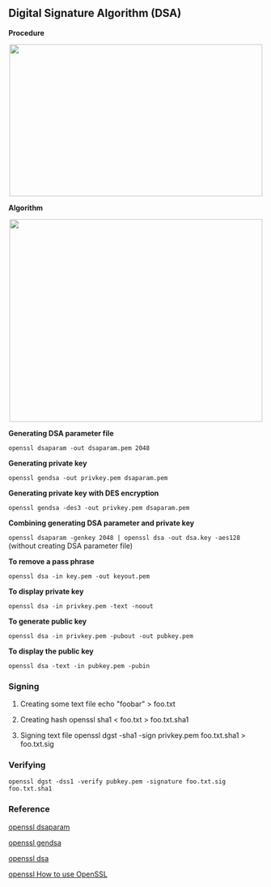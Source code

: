 ## Digital Signature Algorithm (DSA)

**Procedure**

<p align=center>
  <img src="Figures/Fig-13.5.png" width="500" height="300" />
</p>

**Algorithm**

<p align=center>
  <img src="Figures/Fig-13.4.png" width="500" height="400" />
</p>

**Generating DSA parameter file**

``openssl dsaparam -out dsaparam.pem 2048``

**Generating private key**

``openssl gendsa -out privkey.pem dsaparam.pem``

**Generating private key with DES encryption**

``openssl gendsa -des3 -out privkey.pem dsaparam.pem``

**Combining generating DSA parameter and private key**

``openssl dsaparam -genkey 2048 | openssl dsa -out dsa.key -aes128``    (without creating DSA parameter file)

**To remove a pass phrase**

``openssl dsa -in key.pem -out keyout.pem``

**To display private key**

``openssl dsa -in privkey.pem -text -noout``

**To generate public key**

``openssl dsa -in privkey.pem -pubout -out pubkey.pem``

**To display the public key**

``openssl dsa -text -in pubkey.pem -pubin``

### Signing

1. Creating some text file
echo "foobar" > foo.txt

2. Creating hash
openssl sha1 < foo.txt > foo.txt.sha1

3. Signing text file
openssl dgst -sha1 -sign privkey.pem foo.txt.sha1 > foo.txt.sig

### Verifying 

``openssl dgst -dss1 -verify pubkey.pem -signature foo.txt.sig foo.txt.sha1``

### Reference

[openssl dsaparam](https://www.openssl.org/docs/manmaster/man1/enc.html)

[openssl gendsa](https://www.openssl.org/docs/manmaster/man1/gendsa.html)

[openssl dsa](https://www.openssl.org/docs/manmaster/man1/dsa.html)

[openssl How to use OpenSSL](https://opensource.com/article/19/6/cryptography-basics-openssl-part-2)
